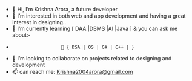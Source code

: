 - 👋 Hi, I’m Krishna Arora, a future developer
- 👀 I’m interested in both web and app development and having a great interest in designing..
- 🌱 I’m currently learning [ DAA |DBMS |AI |Java ] & you can ask me about:-
-                       🌱 { DSA | OS | C# | C++ | } 
- 💞️ I’m looking to collaborate on projects related to designing and development
- 📫  can reach me: Krishna2004arora@gmail.com


